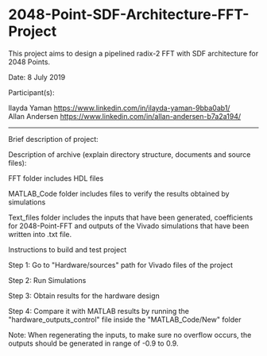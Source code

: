 # 2048-Point-SDF-Architecture-FFT-Project

This project aims to design a pipelined radix-2 FFT with SDF architecture for 2048 Points.  

Date: 8 July 2019

Participant(s):

Ilayda Yaman https://www.linkedin.com/in/ilayda-yaman-9bba0ab1/ <br/>
Allan Andersen https://www.linkedin.com/in/allan-andersen-b7a2a194/

**************************************************************************

Brief description of project: 

Description of archive (explain directory structure, documents and source files):

FFT folder includes HDL files

MATLAB_Code folder includes files to verify the results obtained by simulations 

Text_files folder includes the inputs that have been generated, coefficients for 2048-Point-FFT and outputs of the Vivado simulations that have been written into .txt file. 

Instructions to build and test project

Step 1: Go to "Hardware/sources" path for Vivado files of the project

Step 2: Run Simulations

Step 3: Obtain results for the hardware design

Step 4: Compare it with MATLAB results by running the "hardware_outputs_control" file inside the "MATLAB_Code/New" folder 

Note: When regenerating the inputs, to make sure no overflow occurs, the outputs should be generated in range of -0.9 to 0.9. 
